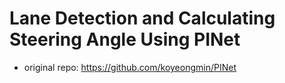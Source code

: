 # Lane Detection and Calculating Steering Angle Using PINet
* original repo: https://github.com/koyeongmin/PINet
